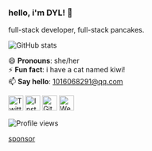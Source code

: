 ### hello, i'm DYL! 👋

full-stack developer, full-stack pancakes.

![GitHub stats](https://github-readme-stats.vercel.app/api?username=DYL521&show_icons=true)

😄 **Pronouns**: she/her<br>
⚡ **Fun fact**: i have a cat named kiwi!<br>
📫 **Say hello**: 1016068291@qq.com

<a href="https://twitter.com/revertdata" target="_blank"><img src="https://raw.githubusercontent.com/arturssmirnovs/arturssmirnovs/master/tw.png" alt="Twitter" width="30"></a>
<a href="https://www.instagram.com/revertdata/" target="_blank"><img src="https://raw.githubusercontent.com/arturssmirnovs/arturssmirnovs/master/ig.png" alt="Instagram" width="30"></a>
<a href="https://github.com/revertdata" target="_blank"><img src="https://raw.githubusercontent.com/arturssmirnovs/arturssmirnovs/master/git.png" alt="GitHub" width="30"></a>
<a href="https://reverdata.xyz" target="_blank"><img src="https://raw.githubusercontent.com/arturssmirnovs/arturssmirnovs/master/www.png" alt="Website" width="30"></a>

![Profile views](https://gpvc.arturio.dev/DYL521)

[sponsor](https://github.com/sponsors/DYL521)
